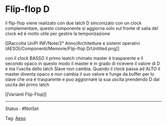# Flip-flop D

il flip-flop viene realizato con due latch D sinconizato con un clock complementare, questo componente si aggiorna solo sul fronte di salia del clock ed é molto utile per gestire la temporizazione

[[Raccolta UniPi INF/Note/2° Anno/Architetture e sistemi operativi (AESO)/Componenti/Memorie/Flip-flop D/Untitled.png]]

con il clock BASSO il primo leatch chimato master è trasparente e il secondo opaco in questo modo il master è in grado di ricevere il valore di D e ma l’uscita dello latch Slave non cambia. Quando il clock passa ad ALTO il master diventa opaco e non cambia il suo valore e funge da buffer per lo slave che ora è trasparente e puo aggiornare la sua uscita prendendo D dal uscita del primo latch

[[Varianti Flip-Flop]]

---

Status : #NotSet

Tag: [Aeso](../../../Architetture%20e%20sistemi%20operativi%20(AESO)%201e0e264228a748feabc5de07d5a770db.md)
